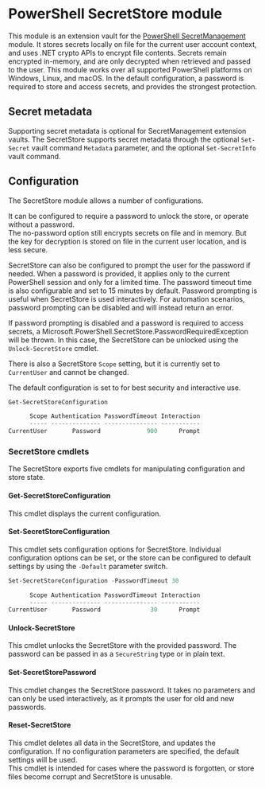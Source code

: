 # PowerShell SecretStore module

This module is an extension vault for the [PowerShell SecretManagement](https://github.com/PowerShell/SecretManagement) module.
It stores secrets locally on file for the current user account context, and uses .NET crypto APIs to encrypt file contents.
Secrets remain encrypted in-memory, and are only decrypted when retrieved and passed to the user.
This module works over all supported PowerShell platforms on Windows, Linux, and macOS.
In the default configuration, a password is required to store and access secrets, and provides the strongest protection.  

## Secret metadata

Supporting secret metadata is optional for SecretManagement extension vaults.
The SecretStore supports secret metadata through the optional `Set-Secret` vault command `Metadata` parameter, and the optional `Set-SecretInfo` vault command.  

## Configuration

The SecretStore module allows a number of configurations.  

It can be configured to require a password to unlock the store, or operate without a password.  
The no-password option still encrypts secrets on file and in memory.
But the key for decryption is stored on file in the current user location, and is less secure.  

SecretStore can also be configured to prompt the user for the password if needed.
When a password is provided, it applies only to the current PowerShell session and only for a limited time.
The password timeout time is also configurable and set to 15 minutes by default.
Password prompting is useful when SecretStore is used interactively.
For automation scenarios, password prompting can be disabled and will instead return an error.

If password prompting is disabled and a password is required to access secrets, a Microsoft.PowerShell.SecretStore.PasswordRequiredException will be thrown.
In this case, the SecretStore can be unlocked using the `Unlock-SecretStore` cmdlet.  

There is also a SecretStore `Scope` setting, but it is currently set to `CurrentUser` and cannot be changed.  

The default configuration is set to for best security and interactive use.  

```powershell
Get-SecretStoreConfiguration

      Scope Authentication PasswordTimeout Interaction
      ----- -------------- --------------- -----------
CurrentUser       Password             900      Prompt
```

### SecretStore cmdlets

The SecretStore exports five cmdlets for manipulating configuration and store state.  

#### Get-SecretStoreConfiguration

This cmdlet displays the current configuration.  

#### Set-SecretStoreConfiguration

This cmdlet sets configuration options for SecretStore.
Individual configuration options can be set, or the store can be configured to default settings by using the `-Default` parameter switch.  

```powershell
Set-SecretStoreConfiguration -PasswordTimeout 30

      Scope Authentication PasswordTimeout Interaction
      ----- -------------- --------------- -----------
CurrentUser       Password              30      Prompt
```

#### Unlock-SecretStore

This cmdlet unlocks the SecretStore with the provided password.
The password can be passed in as a `SecureString` type or in plain text.  

#### Set-SecretStorePassword

This cmdlet changes the SecretStore password.
It takes no parameters and can only be used interactively, as it prompts the user for old and new passwords.  

#### Reset-SecretStore

This cmdlet deletes all data in the SecretStore, and updates the configuration.
If no configuration parameters are specified, the default settings will be used.  
This cmdlet is intended for cases where the password is forgotten, or store files become corrupt and SecretStore is unusable.
